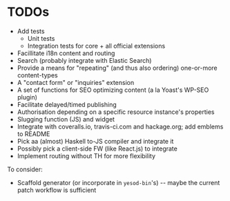 TODOs
=====

* Add tests
  * Unit tests
  * Integration tests for core + all official extensions
* Facillitate i18n content and routing
* Search (probably integrate with Elastic Search)
* Provide a means for "repeating" (and thus also ordering) one-or-more content-types
* A "contact form" or "inquiries" extension
* A set of functions for SEO optimizing content (a la Yoast's WP-SEO plugin)
* Facilitate delayed/timed publishing
* Authorisation depending on a specific resource instance's properties
* Slugging function (JS) and widget
* Integrate with coveralls.io, travis-ci.com and hackage.org; add emblems to README
* Pick aa (almost) Haskell to-JS compiler and integrate it
* Possibly pick a client-side FW (like React.js) to integrate
* Implement routing without TH for more flexibility

To consider:
* Scaffold generator (or incorporate in `yesod-bin`'s) -- maybe the current patch workflow is sufficient
